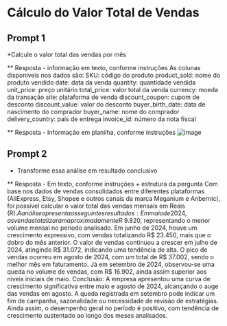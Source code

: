 # Cálculo do Valor Total de Vendas

## Prompt 1
*Calcule o valor total das vendas por mês

** Resposta - informação em texto, conforme instruções
As colunas disponíveis nos dados são:
SKU: código do produto
product_sold: nome do produto vendido
date: data da venda
quantity: quantidade vendida
unit_price: preço unitário
total_price: valor total da venda
currency: moeda da transação
site: plataforma de venda
discount_coupon: cupom de desconto
discount_value: valor do desconto
buyer_birth_date: data de nascimento do comprador
buyer_name: nome do comprador
delivery_country: país de entrega
invoice_id: número da nota fiscal

** Resposta - Informação em planilha, conforme instruções
![image](https://github.com/user-attachments/assets/1ebab5e4-67d9-44d7-b288-e5fd73250172)

## Prompt 2
* Transforme essa análise em resultado conclusivo

** Resposta - Em texto, conforme instruções + estrutura da pergunta
Com base nos dados de vendas consolidados entre diferentes plataformas (AliExpress, Etsy, Shopee e outros canais da marca Meganium e Anbernic), foi possível calcular o valor total das vendas mensais em Reais (R$). A análise apresenta os seguintes resultados:
Em maio de 2024, as vendas totalizaram aproximadamente R$ 9.820, representando o menor volume mensal no período analisado.
Em junho de 2024, houve um crescimento expressivo, com vendas totalizando R$ 23.450, mais que o dobro do mês anterior.
O valor de vendas continuou a crescer em julho de 2024, atingindo R$ 31.072, indicando uma tendência de alta.
O pico de vendas ocorreu em agosto de 2024, com um total de R$ 37.002, sendo o melhor mês em faturamento.
Já em setembro de 2024, observou-se uma queda no volume de vendas, com R$ 16.902, ainda assim superior aos níveis iniciais de maio.
Conclusão:
A empresa apresentou uma curva de crescimento significativa entre maio e agosto de 2024, alcançando o auge das vendas em agosto. A queda registrada em setembro pode indicar um fim de campanha, sazonalidade ou necessidade de revisão de estratégias. Ainda assim, o desempenho geral no período é positivo, com tendência de crescimento sustentado ao longo dos meses analisados.
